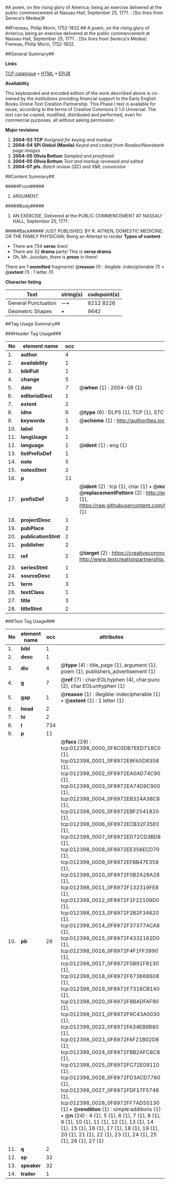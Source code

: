 #A poem, on the rising glory of America; being an exercise delivered at the public commencement at Nassau-Hall, September 25, 1771. : [Six lines from Seneca's Medea]#

##Freneau, Philip Morin, 1752-1832.##
A poem, on the rising glory of America; being an exercise delivered at the public commencement at Nassau-Hall, September 25, 1771. : [Six lines from Seneca's Medea]
Freneau, Philip Morin, 1752-1832.

##General Summary##

**Links**

[TCP catalogue](http://www.ota.ox.ac.uk/tcp/)  • 
[HTML](http://tei.it.ox.ac.uk/tcp/Texts-HTML/free/N09/N09743.html)  • 
[EPUB](http://tei.it.ox.ac.uk/tcp/Texts-EPUB/free/N09/N09743.epub)

**Availability**

This keyboarded and encoded edition of the
	       work described above is co-owned by the institutions
	       providing financial support to the Early English Books
	       Online Text Creation Partnership. This Phase I text is
	       available for reuse, according to the terms of Creative
	       Commons 0 1.0 Universal. The text can be copied,
	       modified, distributed and performed, even for
	       commercial purposes, all without asking permission.

**Major revisions**

1. __2004-03__ __TCP__ *Assigned for keying and markup*
1. __2004-04__ __SPi Global (Manila)__ *Keyed and coded from Readex/Newsbank page images*
1. __2004-05__ __Olivia Bottum__ *Sampled and proofread*
1. __2004-05__ __Olivia Bottum__ *Text and markup reviewed and edited*
1. __2004-07__ __pfs.__ *Batch review (QC) and XML conversion*

##Content Summary##

#####Front#####

1. ARGUMENT.

#####Body#####

1. AN EXERCISE, Delivered at the PUBLIC COMMENCEMENT AT NASSAU-HALL, September 25, 1771.

#####Back#####
JUST PUBLISHED, BY R. AITKEN, DOMESTIC MEDICINE; OR THE FAMILY PHYSICIAN; Being an Attempt to render
**Types of content**

  * There are 734 **verse** lines!
  * There are 32 **drama** parts! This is **verse drama**.
  * Oh, Mr. Jourdain, there is **prose** in there!

There are 1 **ommitted** fragments! 
 @__reason__ (1) : illegible: indecipherable (1)  •  @__extent__ (1) : 1 letter (1)

**Character listing**


|Text|string(s)|codepoint(s)|
|---|---|---|
|General Punctuation|—•|8212 8226|
|Geometric Shapes|▪|9642|

##Tag Usage Summary##

###Header Tag Usage###

|No|element name|occ|attributes|
|---|---|---|---|
|1.|__author__|4||
|2.|__availability__|1||
|3.|__biblFull__|1||
|4.|__change__|5||
|5.|__date__|7| @__when__ (1) : 2004-08 (1)|
|6.|__editorialDecl__|1||
|7.|__extent__|2||
|8.|__idno__|6| @__type__ (6) : DLPS (1), TCP (1), STC (1), NOTIS (1), IMAGE-SET (1), EVANS-CITATION (1)|
|9.|__keywords__|1| @__scheme__ (1) : http://authorities.loc.gov/ (1)|
|10.|__label__|5||
|11.|__langUsage__|1||
|12.|__language__|1| @__ident__ (1) : eng (1)|
|13.|__listPrefixDef__|1||
|14.|__note__|5||
|15.|__notesStmt__|2||
|16.|__p__|11||
|17.|__prefixDef__|2| @__ident__ (2) : tcp (1), char (1)  •  @__matchPattern__ (2) : ([0-9\-]+):([0-9IVX]+) (1), (.+) (1)  •  @__replacementPattern__ (2) : http://eebo.chadwyck.com/downloadtiff?vid=$1&page=$2 (1), https://raw.githubusercontent.com/textcreationpartnership/Texts/master/tcpchars.xml#$1 (1)|
|18.|__projectDesc__|1||
|19.|__pubPlace__|2||
|20.|__publicationStmt__|2||
|21.|__publisher__|2||
|22.|__ref__|2| @__target__ (2) : https://creativecommons.org/publicdomain/zero/1.0/ (1), http://www.textcreationpartnership.org/docs/. (1)|
|23.|__seriesStmt__|1||
|24.|__sourceDesc__|1||
|25.|__term__|3||
|26.|__textClass__|1||
|27.|__title__|3||
|28.|__titleStmt__|2||


###Text Tag Usage###

|No|element name|occ|attributes|
|---|---|---|---|
|1.|__bibl__|1||
|2.|__desc__|1||
|3.|__div__|4| @__type__ (4) : title_page (1), argument (1), poem (1), publishers_advertisement (1)|
|4.|__g__|7| @__ref__ (7) : char:EOLhyphen (4), char:punc (2), char:EOLunhyphen (1)|
|5.|__gap__|1| @__reason__ (1) : illegible: indecipherable (1)  •  @__extent__ (1) : 1 letter (1)|
|6.|__head__|2||
|7.|__hi__|2||
|8.|__l__|734||
|9.|__p__|11||
|10.|__pb__|29| @__facs__ (29) : tcp:012398_0000_0F8C0DB7EED716C0 (1), tcp:012398_0001_0F8972E8FA5D8358 (1), tcp:012398_0002_0F8972EA0AD74C90 (1), tcp:012398_0003_0F8972EA74D9C900 (1), tcp:012398_0004_0F8972EB324A38C8 (1), tcp:012398_0005_0F8972EBF2541820 (1), tcp:012398_0006_0F8972ECB32F35E0 (1), tcp:012398_0007_0F8972ED72CD3BD8 (1), tcp:012398_0008_0F8972EE356ECD70 (1), tcp:012398_0009_0F8972EFBB47E358 (1), tcp:012398_0010_0F8972F0B2A28A28 (1), tcp:012398_0011_0F8972F132319FE8 (1), tcp:012398_0012_0F8972F1F22109D0 (1), tcp:012398_0013_0F8972F2B2F34620 (1), tcp:012398_0014_0F8972F37377ACA8 (1), tcp:012398_0015_0F8972F4332162D0 (1), tcp:012398_0016_0F8972F4F1FF3990 (1), tcp:012398_0017_0F8972F5B91F8130 (1), tcp:012398_0018_0F8972F673668608 (1), tcp:012398_0019_0F8972F7318CB140 (1), tcp:012398_0020_0F8972F8BADFAF90 (1), tcp:012398_0021_0F8972F9C43A0030 (1), tcp:012398_0022_0F8972FA34EB9B80 (1), tcp:012398_0023_0F8972FAF21B02D8 (1), tcp:012398_0024_0F8972FBB2AFC8C8 (1), tcp:012398_0025_0F8972FC72E09110 (1), tcp:012398_0026_0F8972FD3ACD7780 (1), tcp:012398_0027_0F8972FDF17F5748 (1), tcp:012398_0028_0F8972FF7AD50130 (1)  •  @__rendition__ (1) : simple:additions (1)  •  @__n__ (24) : 4 (1), 5 (1), 6 (1), 7 (1), 8 (1), 9 (1), 10 (1), 11 (1), 12 (1), 13 (1), 14 (1), 15 (1), 16 (1), 17 (1), 18 (1), 19 (1), 20 (1), 21 (1), 22 (1), 23 (1), 24 (1), 25 (1), 26 (1), 27 (1)|
|11.|__q__|2||
|12.|__sp__|32||
|13.|__speaker__|32||
|14.|__trailer__|1||
